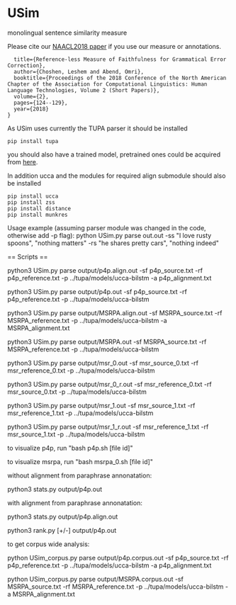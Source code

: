 # USim
monolingual sentence similarity measure

Please cite our [NAACL2018 paper](http://www.aclweb.org/anthology/N18-2020) if you use our measure or annotations.

```@inproceedings{choshen2018reference,
  title={Reference-less Measure of Faithfulness for Grammatical Error Correction},
  author={Choshen, Leshem and Abend, Omri},
  booktitle={Proceedings of the 2018 Conference of the North American Chapter of the Association for Computational Linguistics: Human Language Technologies, Volume 2 (Short Papers)},
  volume={2},
  pages={124--129},
  year={2018}
}
```

As USim uses currently the TUPA parser it should be installed

`pip install tupa`

you should also have a trained model, pretrained ones could be acquired from [here](https://github.com/danielhers/tupa).

In addition ucca and the modules for required align submodule should also be installed

```
pip install ucca
pip install zss
pip install distance
pip install munkres
```


Usage example (assuming parser module was changed in the code, otherwise add -p flag):
python USim.py parse out.out -ss "I love rusty spoons", "nothing matters" -rs "he shares pretty cars", "nothing indeed"

== Scripts ==

python3 USim.py parse output/p4p.align.out -sf p4p_source.txt -rf p4p_reference.txt -p ../tupa/models/ucca-bilstm -a p4p_alignment.txt

python3 USim.py parse output/p4p.out -sf p4p_source.txt -rf p4p_reference.txt -p ../tupa/models/ucca-bilstm

python3 USim.py parse output/MSRPA.align.out -sf MSRPA_source.txt -rf MSRPA_reference.txt -p ../tupa/models/ucca-bilstm -a MSRPA_alignment.txt

python3 USim.py parse output/MSRPA.out -sf MSRPA_source.txt -rf MSRPA_reference.txt -p ../tupa/models/ucca-bilstm

python3 USim.py parse output/msr_0.out -sf msr_source_0.txt -rf msr_reference_0.txt -p ../tupa/models/ucca-bilstm

python3 USim.py parse output/msr_0_r.out -sf msr_reference_0.txt -rf msr_source_0.txt -p ../tupa/models/ucca-bilstm

python3 USim.py parse output/msr_1.out -sf msr_source_1.txt -rf msr_reference_1.txt -p ../tupa/models/ucca-bilstm

python3 USim.py parse output/msr_1_r.out -sf msr_reference_1.txt -rf msr_source_1.txt -p ../tupa/models/ucca-bilstm

to visualize p4p, run "bash p4p.sh [file id]"

to visualize msrpa, run "bash msrpa_0.sh [file id]"

without alignment from paraphrase annonatation:

python3 stats.py output/p4p.out

with alignment from paraphrase annonatation:

python3 stats.py output/p4p.align.out

python3 rank.py [+/-] output/p4p.out

to get corpus wide analysis:

python USim_corpus.py parse output/p4p.corpus.out -sf p4p_source.txt -rf p4p_reference.txt -p ../tupa/models/ucca-bilstm  -a p4p_alignment.txt

python USim_corpus.py parse output/MSRPA.corpus.out -sf MSRPA_source.txt -rf MSRPA_reference.txt -p ../tupa/models/ucca-bilstm  -a MSRPA_alignment.txt